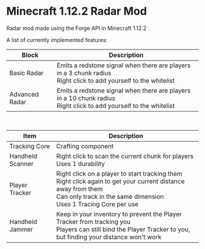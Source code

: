 # Minecraft 1.12.2 Radar Mod
Radar mod made using the Forge API in Minecraft 1.12.2

A list of currently implemented features:

Block|Description
-------|---------
Basic Radar|Emits a redstone signal when there are players in a 3 chunk radius<br>Right click to add yourself to the whitelist
Advanced Radar|Emits a redstone signal when there are players in a 10 chunk radius<br>Right click to add yourself to the whitelist

<br>

Item|Description
-------|---------
Tracking Core|Crafting component
Handheld Scanner|Right click to scan the current chunk for players<br>Uses 1 durability
Player Tracker| Right click on a player to start tracking them<br>Right click again to get your current distance away from them<br>Can only track in the same dimension<br>Uses 1 Tracing Core per use
Handheld Jammer|Keep in your inventory to prevent the Player Tracker from tracking you<br>Players can still bind the Player Tracker to you, but finding your distance won't work
